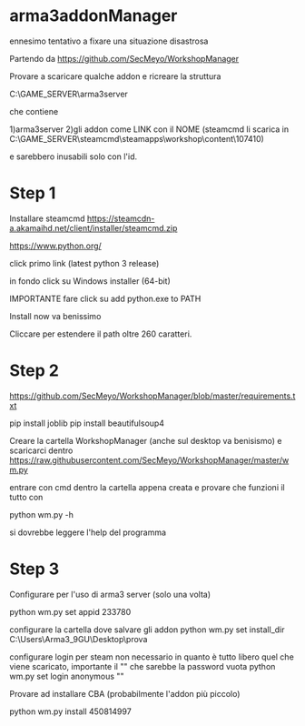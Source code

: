 # arma3addonManager
ennesimo tentativo a fixare una situazione disastrosa

Partendo da https://github.com/SecMeyo/WorkshopManager

Provare a scaricare qualche addon e ricreare la struttura 

C:\GAME_SERVER\arma3server

che contiene 

1)arma3server
2)gli addon come LINK con il NOME (steamcmd li scarica in C:\GAME_SERVER\steamcmd\steamapps\workshop\content\107410)

e sarebbero inusabili solo con l'id.

# Step 1
Installare steamcmd https://steamcdn-a.akamaihd.net/client/installer/steamcmd.zip 

https://www.python.org/

click primo link (latest python 3 release)

in fondo click su  Windows installer (64-bit)

IMPORTANTE fare click su add python.exe to PATH

Install now va benissimo

Cliccare per estendere il path oltre 260 caratteri.

# Step 2
https://github.com/SecMeyo/WorkshopManager/blob/master/requirements.txt

pip install joblib
pip install beautifulsoup4

Creare la cartella WorkshopManager (anche sul desktop va benisismo) e scaricarci dentro https://raw.githubusercontent.com/SecMeyo/WorkshopManager/master/wm.py

entrare con cmd dentro la cartella appena creata e provare che funzioni il tutto con 

python wm.py -h

si dovrebbe leggere l'help del programma

# Step 3
Configurare per l'uso di arma3 server (solo una volta)

python wm.py set appid 233780

configurare la cartella dove salvare gli addon
python wm.py set install_dir C:\Users\Arma3_9GU\Desktop\prova

configurare login per steam non necessario in quanto è tutto libero quel che viene scaricato, importante il "" che sarebbe la password vuota
python wm.py set login anonymous ""

Provare ad installare CBA (probabilmente l'addon più piccolo)

python wm.py install 450814997
